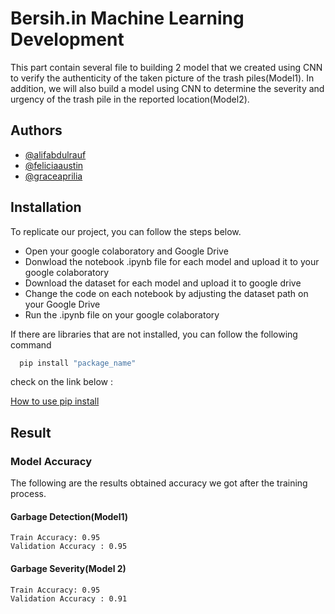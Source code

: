 
# Bersih.in Machine Learning Development

This part contain several file to building 2 model that we created using CNN to verify the authenticity of the taken picture of the trash piles(Model1). In addition, we will also build a model using CNN to determine the severity and urgency of the trash pile in the reported location(Model2).


## Authors

- [@alifabdulrauf](https://github.com/AlifAbdulRauf)
- [@feliciaaustin](https://github.com/Feliciaaustin)
- [@graceaprilia](https://github.com/GraceAprilia)



## Installation

To replicate our project, you can follow the steps below. 

- Open your google colaboratory and Google Drive
- Donwload the notebook .ipynb file for each model and upload it to your google colaboratory 
- Download the dataset for each model and upload it to google drive
-  Change the code on each notebook by adjusting the dataset path on your Google Drive 
- Run the .ipynb file on your google colaboratory

If there are libraries that are not installed, you can follow the following command

```bash
  pip install "package_name"

```
check on the link below :

[How to use pip install](https://pip.pypa.io/en/stable/installation/)

    
## Result 

### Model Accuracy

The following are the results obtained accuracy we got after the training process.

#### Garbage Detection(Model1)
```plaintext
Train Accuracy: 0.95
Validation Accuracy : 0.95
``` 

#### Garbage Severity(Model 2)
```plaintext
Train Accuracy: 0.95
Validation Accuracy : 0.91
